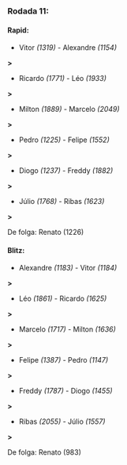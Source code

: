 ### Rodada 11:

#### Rapid:

* Vitor *(1319)*     -     Alexandre *(1154)*

 **>** 
* Ricardo *(1771)*     -     Léo *(1933)*

 **>** 
* Milton *(1889)*     -     Marcelo *(2049)*

 **>** 
* Pedro *(1225)*     -     Felipe *(1552)*

 **>** 
* Diogo *(1237)*     -     Freddy *(1882)*

 **>** 
* Júlio *(1768)*     -     Ribas *(1623)*

 **>** 

De folga: Renato (1226)

#### Blitz:

* Alexandre *(1183)*     -     Vitor *(1184)*

 **>** 
* Léo *(1861)*     -     Ricardo *(1625)*

 **>** 
* Marcelo *(1717)*     -     Milton *(1636)*

 **>** 
* Felipe *(1387)*     -     Pedro *(1147)*

 **>** 
* Freddy *(1787)*     -     Diogo *(1455)*

 **>** 
* Ribas *(2055)*     -     Júlio *(1557)*

 **>** 

De folga: Renato (983)

